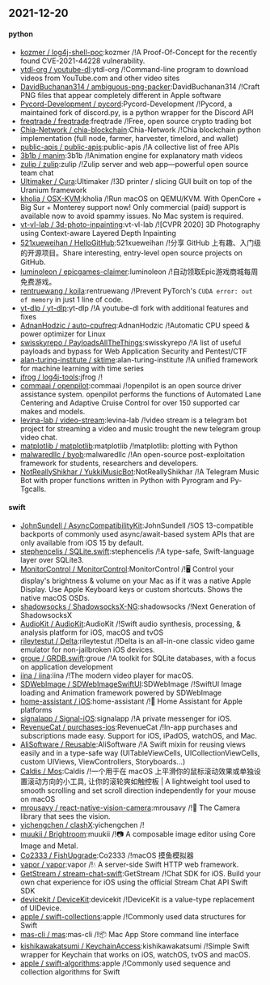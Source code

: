 ## 2021-12-20

#### python
* [kozmer / log4j-shell-poc](https://github.com/kozmer/log4j-shell-poc):kozmer /!A Proof-Of-Concept for the recently found CVE-2021-44228 vulnerability.
* [ytdl-org / youtube-dl](https://github.com/ytdl-org/youtube-dl):ytdl-org /!Command-line program to download videos from YouTube.com and other video sites
* [DavidBuchanan314 / ambiguous-png-packer](https://github.com/DavidBuchanan314/ambiguous-png-packer):DavidBuchanan314 /!Craft PNG files that appear completely different in Apple software
* [Pycord-Development / pycord](https://github.com/Pycord-Development/pycord):Pycord-Development /!Pycord, a maintained fork of discord.py, is a python wrapper for the Discord API
* [freqtrade / freqtrade](https://github.com/freqtrade/freqtrade):freqtrade /!Free, open source crypto trading bot
* [Chia-Network / chia-blockchain](https://github.com/Chia-Network/chia-blockchain):Chia-Network /!Chia blockchain python implementation (full node, farmer, harvester, timelord, and wallet)
* [public-apis / public-apis](https://github.com/public-apis/public-apis):public-apis /!A collective list of free APIs
* [3b1b / manim](https://github.com/3b1b/manim):3b1b /!Animation engine for explanatory math videos
* [zulip / zulip](https://github.com/zulip/zulip):zulip /!Zulip server and web app—powerful open source team chat
* [Ultimaker / Cura](https://github.com/Ultimaker/Cura):Ultimaker /!3D printer / slicing GUI built on top of the Uranium framework
* [kholia / OSX-KVM](https://github.com/kholia/OSX-KVM):kholia /!Run macOS on QEMU/KVM. With OpenCore + Big Sur + Monterey support now! Only commercial (paid) support is available now to avoid spammy issues. No Mac system is required.
* [vt-vl-lab / 3d-photo-inpainting](https://github.com/vt-vl-lab/3d-photo-inpainting):vt-vl-lab /![CVPR 2020] 3D Photography using Context-aware Layered Depth Inpainting
* [521xueweihan / HelloGitHub](https://github.com/521xueweihan/HelloGitHub):521xueweihan /!分享 GitHub 上有趣、入门级的开源项目。Share interesting, entry-level open source projects on GitHub.
* [luminoleon / epicgames-claimer](https://github.com/luminoleon/epicgames-claimer):luminoleon /!自动领取Epic游戏商城每周免费游戏。
* [rentruewang / koila](https://github.com/rentruewang/koila):rentruewang /!Prevent PyTorch's `CUDA error: out of memory` in just 1 line of code.
* [yt-dlp / yt-dlp](https://github.com/yt-dlp/yt-dlp):yt-dlp /!A youtube-dl fork with additional features and fixes
* [AdnanHodzic / auto-cpufreq](https://github.com/AdnanHodzic/auto-cpufreq):AdnanHodzic /!Automatic CPU speed & power optimizer for Linux
* [swisskyrepo / PayloadsAllTheThings](https://github.com/swisskyrepo/PayloadsAllTheThings):swisskyrepo /!A list of useful payloads and bypass for Web Application Security and Pentest/CTF
* [alan-turing-institute / sktime](https://github.com/alan-turing-institute/sktime):alan-turing-institute /!A unified framework for machine learning with time series
* [jfrog / log4j-tools](https://github.com/jfrog/log4j-tools):jfrog /!
* [commaai / openpilot](https://github.com/commaai/openpilot):commaai /!openpilot is an open source driver assistance system. openpilot performs the functions of Automated Lane Centering and Adaptive Cruise Control for over 150 supported car makes and models.
* [levina-lab / video-stream](https://github.com/levina-lab/video-stream):levina-lab /!video stream is a telegram bot project for streaming a video and music trought the new telegram group video chat.
* [matplotlib / matplotlib](https://github.com/matplotlib/matplotlib):matplotlib /!matplotlib: plotting with Python
* [malwaredllc / byob](https://github.com/malwaredllc/byob):malwaredllc /!An open-source post-exploitation framework for students, researchers and developers.
* [NotReallyShikhar / YukkiMusicBot](https://github.com/NotReallyShikhar/YukkiMusicBot):NotReallyShikhar /!A Telegram Music Bot with proper functions written in Python with Pyrogram and Py-Tgcalls.

#### swift
* [JohnSundell / AsyncCompatibilityKit](https://github.com/JohnSundell/AsyncCompatibilityKit):JohnSundell /!iOS 13-compatible backports of commonly used async/await-based system APIs that are only available from iOS 15 by default.
* [stephencelis / SQLite.swift](https://github.com/stephencelis/SQLite.swift):stephencelis /!A type-safe, Swift-language layer over SQLite3.
* [MonitorControl / MonitorControl](https://github.com/MonitorControl/MonitorControl):MonitorControl /!🖥
Control your display's brightness & volume on your Mac as if it was a native Apple Display. Use Apple Keyboard keys or custom shortcuts. Shows the native macOS OSDs.
* [shadowsocks / ShadowsocksX-NG](https://github.com/shadowsocks/ShadowsocksX-NG):shadowsocks /!Next Generation of ShadowsocksX
* [AudioKit / AudioKit](https://github.com/AudioKit/AudioKit):AudioKit /!Swift audio synthesis, processing, & analysis platform for iOS, macOS and tvOS
* [rileytestut / Delta](https://github.com/rileytestut/Delta):rileytestut /!Delta is an all-in-one classic video game emulator for non-jailbroken iOS devices.
* [groue / GRDB.swift](https://github.com/groue/GRDB.swift):groue /!A toolkit for SQLite databases, with a focus on application development
* [iina / iina](https://github.com/iina/iina):iina /!The modern video player for macOS.
* [SDWebImage / SDWebImageSwiftUI](https://github.com/SDWebImage/SDWebImageSwiftUI):SDWebImage /!SwiftUI Image loading and Animation framework powered by SDWebImage
* [home-assistant / iOS](https://github.com/home-assistant/iOS):home-assistant /!📱
Home Assistant for Apple platforms
* [signalapp / Signal-iOS](https://github.com/signalapp/Signal-iOS):signalapp /!A private messenger for iOS.
* [RevenueCat / purchases-ios](https://github.com/RevenueCat/purchases-ios):RevenueCat /!In-app purchases and subscriptions made easy. Support for iOS, iPadOS, watchOS, and Mac.
* [AliSoftware / Reusable](https://github.com/AliSoftware/Reusable):AliSoftware /!A Swift mixin for reusing views easily and in a type-safe way (UITableViewCells, UICollectionViewCells, custom UIViews, ViewControllers, Storyboards…)
* [Caldis / Mos](https://github.com/Caldis/Mos):Caldis /!一个用于在 macOS 上平滑你的鼠标滚动效果或单独设置滚动方向的小工具, 让你的滚轮爽如触控板 | A lightweight tool used to smooth scrolling and set scroll direction independently for your mouse on macOS
* [mrousavy / react-native-vision-camera](https://github.com/mrousavy/react-native-vision-camera):mrousavy /!📸
The Camera library that sees the vision.
* [yichengchen / clashX](https://github.com/yichengchen/clashX):yichengchen /!
* [muukii / Brightroom](https://github.com/muukii/Brightroom):muukii /!📷
A composable image editor using Core Image and Metal.
* [Co2333 / FishUpgrade](https://github.com/Co2333/FishUpgrade):Co2333 /!macOS 摸鱼模拟器
* [vapor / vapor](https://github.com/vapor/vapor):vapor /!💧
A server-side Swift HTTP web framework.
* [GetStream / stream-chat-swift](https://github.com/GetStream/stream-chat-swift):GetStream /!Chat SDK for iOS. Build your own chat experience for iOS using the official Stream Chat API Swift SDK
* [devicekit / DeviceKit](https://github.com/devicekit/DeviceKit):devicekit /!DeviceKit is a value-type replacement of UIDevice.
* [apple / swift-collections](https://github.com/apple/swift-collections):apple /!Commonly used data structures for Swift
* [mas-cli / mas](https://github.com/mas-cli/mas):mas-cli /!📦
Mac App Store command line interface
* [kishikawakatsumi / KeychainAccess](https://github.com/kishikawakatsumi/KeychainAccess):kishikawakatsumi /!Simple Swift wrapper for Keychain that works on iOS, watchOS, tvOS and macOS.
* [apple / swift-algorithms](https://github.com/apple/swift-algorithms):apple /!Commonly used sequence and collection algorithms for Swift
